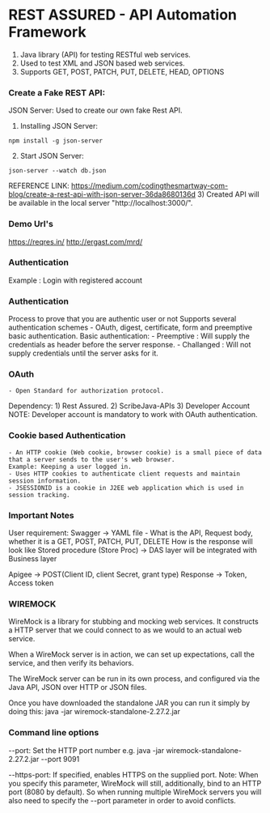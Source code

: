 # REST ASSURED - API Automation Framework
1) Java library (API) for testing RESTful web services.
2) Used to test XML and JSON based web services.
3) Supports GET, POST, PATCH, PUT, DELETE, HEAD, OPTIONS

### Create a Fake REST API:
JSON Server: Used to create our own fake Rest API.
1) Installing JSON Server: 
```
npm install -g json-server
```
2) Start JSON Server: 
```
json-server --watch db.json
```
REFERENCE LINK: https://medium.com/codingthesmartway-com-blog/create-a-rest-api-with-json-server-36da8680136d
3) Created API will be available in the local server "http://localhost:3000/".

### Demo Url's
https://reqres.in/
http://ergast.com/mrd/

### Authentication
Example : Login with registered account

### Authentication
Process to prove that you are authentic user or not
Supports several authentication schemes - OAuth, digest, certificate, form and preemptive basic authentication.
Basic authentication:
	- Preemptive : Will supply the credentials as header before the server response.
	- Challanged : Will not supply credentials until the server asks for it.

### OAuth
 	- Open Standard for authorization protocol.
 Dependency:
 	1) Rest Assured.
 	2) ScribeJava-APIs
 	3) Developer Account
 NOTE: Developer account is mandatory to work with OAuth authentication.

### Cookie based Authentication
 	- An HTTP cookie (Web cookie, browser cookie) is a small piece of data that a server sends to the user's web browser.
 	Example: Keeping a user logged in.
 	- Uses HTTP cookies to authenticate client requests and maintain session information.
 	- JSESSIONID is a cookie in J2EE web application which is used in session tracking.
 	
### Important Notes
User requirement: Swagger -> YAML file - What is the API, Request body, whether it is a GET, POST, PATCH, PUT, DELETE
	How is the response will look like
Stored procedure (Store Proc) -> DAS layer will be integrated with Business layer

Apigee -> POST(Client ID, client Secret, grant type) Response -> Token, Access token

### WIREMOCK
WireMock is a library for stubbing and mocking web services. It constructs a HTTP server that we could connect to as we would to an actual web service.

When a WireMock server is in action, we can set up expectations, call the service, and then verify its behaviors.

The WireMock server can be run in its own process, and configured via the Java API, JSON over HTTP or JSON files.

Once you have downloaded the standalone JAR you can run it simply by doing this:
java -jar wiremock-standalone-2.27.2.jar

### Command line options
--port: Set the HTTP port number e.g. java -jar wiremock-standalone-2.27.2.jar --port 9091

--https-port: If specified, enables HTTPS on the supplied port. Note: When you specify this parameter, WireMock will still, additionally, bind to an HTTP port (8080 by default). So when running multiple WireMock servers you will also need to specify the --port parameter in order to avoid conflicts.